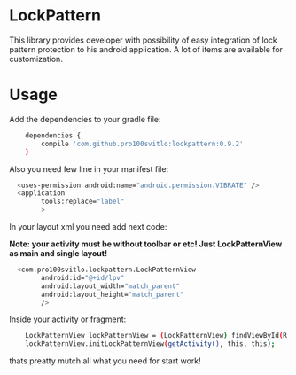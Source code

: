 # LockPattern

This library provides developer with possibility of easy integration of lock pattern protection to his android application. A lot of items are available for customization.

<!--![alt text](screenshots/111222.gif "Description goes here")-->

# Usage
Add the dependencies to your gradle file:
```sh
    dependencies {
        compile 'com.github.pro100svitlo:lockpattern:0.9.2'
    }
```
Also you need few line in your manifest file:
```sh
  <uses-permission android:name="android.permission.VIBRATE" />
  <application
        tools:replace="label"
        >
```
In your layout xml you need add next code:

**Note: your activity must be without toolbar or etc! Just LockPatternView as main and single layout!**
```sh
  <com.pro100svitlo.lockpattern.LockPatternView
        android:id="@+id/lpv"
        android:layout_width="match_parent"
        android:layout_height="match_parent"
        />
```
Inside your activity or fragment:
```sh
    LockPatternView lockPatternView = (LockPatternView) findViewById(R.id.lpv);
    lockPatternView.initLockPatternView(getActivity(), this, this);
```
thats preatty mutch all what you need for start work!

